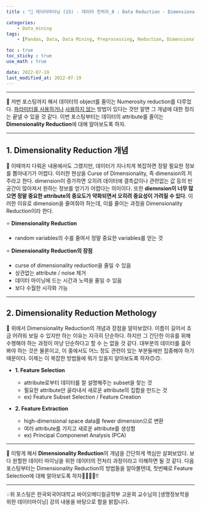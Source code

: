 ```yaml
---
title : "🧩 데이터마이닝 (15) - 데이터 전처리_8 : Data Reduction - Dimensionality"

categories:
    - Data_mining
tags:
    - [Pandas, Data, Data Mining, Preprocessing, Reduction, Dimensionality]

toc : true
toc_sticky : true 
use_math : true  

date: 2022-07-19
last_modified_at: 2022-07-19 
---  
```

  
* * *  

🧩 저번 포스팅까지 해서 데이터의 object를 줄이는 Numerosity reduction를 다루었다. [파라미터를 사용하거나](https://nyamin9.github.io/data_mining/Data-Mining-Preprocessing-5/) [사용하지 않는](https://nyamin9.github.io/data_mining/Data-Mining-Preprocessing-7/) 방법이 있다는 것만 알면 그 개념에 대한 정리는 끝낼 수 있을 것 같다. 이번 포스팅부터는 데이터의 attribute를 줄이는 <a><b>Dimensionality Reduction</b></a>에 대해 알아보도록 하자.  

* * *  
## 1. Dimensionality Reduction 개념  

🧩 이때까지 다뤄온 내용에서도 그랬지만, 데이터가 지나치게 복잡하면 정말 필요한 정보를 뽑아내기가 어렵다. 이러한 현상을 <a>Curse of Dimensionality</a>, 즉 dimension의 저주라고 한다. dimension이 증가하면 오히려 데이터에 결측값이나 관련없는 값 등의 빈 공간이 많아져서 원하는 정보를 얻기가 어렵다는 의미이다. 또한 <b>diemnsion이 너무 많으면 정말 중요한 attribute의 중요도가 약화되면서 오히려 중요성이 가려질 수 있다</b>. 이러한 이유로 dimension을 줄여줘야 하는데, 이를 줄이는 과정을 Dimensionality Reduction이라 한다.<br>  


⭐ <b>Dimensionality Reduction</b><br>  
- random variables의 수를 줄여서 정말 중요한 variables를 얻는 것<br>  

⭐ <b>Dimensionality Reduction의 장점</b><br>  
- curse of dimensionality reduction을 줄일 수 있음  
- 상관없는 attribute / noise 제거  
- 데이터 마이닝에 드는 시간과 노력을 줄일 수 있음  
- 보다 수월한 시각화 가능<br>  

* * *  
## 2. Dimensionality Reduction Methology  

🧩 위에서 Dimensionality Reduction의 개념과 장점을 알아보았다. 이름이 길어서 조금 어려워 보일 수 있지만 하는 이유는 지극히 단순하다. 하지만 그 간단한 이유를 위해 수행해야 하는 과정이 마냥 단순하다고 할 수 는 없을 것 같다. 대부분의 데이터를 흝어봐야 하는 것은 물론이고, 이 중에서도 어느 정도 관련이 있는 부분들에만 집중해야 하기 때문이다. 이제는 이 복잡한 방법들에 뭐가 있을지 알아보도록 하자🙃🙃.<br>  

- <b>1. Feature Selection</b><br>  
    - attribute로부터 데이터를 잘 설명해주는 subset을 찾는 것  
    - 필요한 attribute만 골라내서 새로운 attribute의 집합을 만드는 것  
    - ex) <a>Feature Subset Selection</a> / Feature Creation<br>  

- <b>2. Feature Extraction</b><br>  
    - high-dimensional space data를 fewer dimension으로 변환  
    - 여러 attribute를 가지고 새로운 attribute를 생성함  
    - ex) <a>Principal Componenet Analysis (PCA)</a><br>  


* * *  

🧩 이렇게 해서 <b>Dimensionality Reduction</b>의 개념을 간단하게 핵심만 살펴보았다. 보다 원할한 데이터 마이닝을 위한 데이터의 전처리 과정이라고 이해하면 될 것 같다. 다음 포스팅부터는 Dimensionality Reduction의 방법들을 알아볼텐데, 첫번째로 <a>Feature Selection</a>에 대해 알아보도록 하자🏃‍♂️🏃‍♂️!!  

* * *  
<div style="text-align: left">💡위 포스팅은 한국외국어대학교 바이오메디컬공학부 고윤희 교수님의 [생명정보학을 위한 데이터마이닝] 강의 내용을 바탕으로 함을 밝힙니다.</div>
